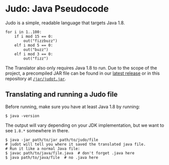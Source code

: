 # Judo: Java Pseudocode

Judo is a simple, readable language that targets Java 1.8.
```
for i in 1..100:
    if i mod 15 == 0:
        out("fizzbuzz")
    elf i mod 5 == 0:
        out("buzz")
    elf i mod 3 == 0:
        out("fizz")
```
The Translator also only requires Java 1.8 to run. Due to the scope of the project, a precompiled JAR file can be found in our [latest release](https://github.com/DaniloHP/csc372project2/releases/latest) or in this repository at [`/jar/judot.jar`](https://github.com/DaniloHP/csc372project2/blob/feature-docs/jar/judot.jar).

## Translating and running a Judo file
Before running, make sure you have at least Java 1.8 by running:
```shell
$ java -version
```
The output will vary depending on your JDK implementation, but we want to see `1.8.*` somewhere in there.

```shell
$ java -jar path/to/jar path/to/judo/file  
# judot will tell you where it saved the translated java file.
# Run it like a normal Java file:
$ javac path/to/java/file.java  # don't forget .java here
$ java path/to/java/file  # no .java here
```
